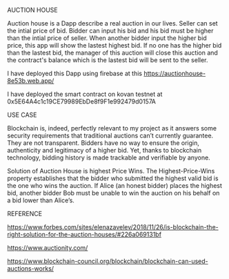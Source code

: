 AUCTION HOUSE

Auction house is a Dapp describe a real auction in our lives. Seller can set the intial price of bid. Bidder can input his bid and his bid must be higher than the intial price of seller. When another bidder input the higher bid price, this app will show the lastest highest bid. If no one has the higher bid than the lastest bid, the manager of this auction will close this auction and the contract's balance which is the lastest bid will be sent to the seller.

I have deployed this Dapp using firebase at this https://auctionhouse-8e53b.web.app/

I have deployed the smart contract on kovan testnet at 0x5E64A4c1c19CE79989EbDe8f9F1e992479d0157A

USE CASE

Blockchain is, indeed, perfectly relevant to my project as it answers some security requirements that traditional auctions can’t currently guarantee. They are not transparent. Bidders have no way to ensure the origin, authenticity and legitimacy of a higher bid. Yet, thanks to blockchain technology, bidding history is made trackable and verifiable by anyone.

Solution of Auction House is highest Price Wins. The Highest-Price-Wins property establishes that the bidder who submitted the highest valid bid is the one who wins the auction. If Alice (an honest bidder) places the highest bid, another bidder Bob must be unable to win the auction on his behalf on a bid lower than Alice’s.

REFERENCE

https://www.forbes.com/sites/elenazavelev/2018/11/26/is-blockchain-the-right-solution-for-the-auction-houses/#226a069131bf

https://www.auctionity.com/

https://www.blockchain-council.org/blockchain/blockchain-can-used-auctions-works/
